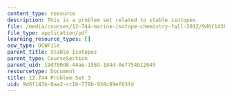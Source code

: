 ```yaml
---
content_type: resource
description: This is a problem set related to stable isotopes.
file: /media/courses/12-744-marine-isotope-chemistry-fall-2012/9d6f143b0aa2cc1b778b938c89ef63fd_MIT12_744F12_Prob_Set3.pdf
file_type: application/pdf
learning_resource_types: []
ocw_type: OCWFile
parent_title: Stable Isotopes
parent_type: CourseSection
parent_uid: 19d700d8-44ae-158d-184d-0e7754b12045
resourcetype: Document
title: 12.744 Problem Set 3
uid: 9d6f143b-0aa2-cc1b-778b-938c89ef63fd
---
```


